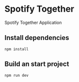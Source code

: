 # Spotify Together

Spotify Together Application

## Install dependencies

    npm install

## Build an start project

    npm run dev